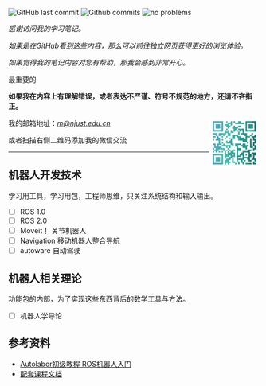 
![GitHub last commit](https://badgen.net/github/last-commit/Meng2025/computer-technology/main)
![Github commits](https://badgen.net/github/commits/Meng2025/computer-technology/main)
![no problems](https://badgen.net/badge/no%20problem/(maybe)/red)

*感谢访问我的学习笔记。*

*如果是在GitHub看到这些内容，那么可以前往[独立网页](https://xu.yumeng.tech/robot)获得更好的浏览体验。*

*如果觉得我的笔记内容对您有帮助，那我会感到非常开心。*

最重要的

**如果我在内容上有理解错误，或者表达不严谨、符号不规范的地方，还请不吝指正。**

<img src = "./images/wechat.png" width="100px" align="right"/>

我的邮箱地址：[*m@njust.edu.cn*]()

或者扫描右侧二维码添加我的微信交流

---


## 机器人开发技术

学习用工具，学习用包，工程师思维，只关注系统结构和输入输出。

- [ ] ROS 1.0
- [ ] ROS 2.0
- [ ] Moveit！ 关节机器人
- [ ] Navigation 移动机器人整合导航
- [ ] autoware 自动驾驶

## 机器人相关理论

功能包的内部，为了实现这些东西背后的数学工具与方法。

- [ ] 机器人学导论



## 参考资料


- [Autolabor初级教程 ROS机器人入门](https://www.bilibili.com/video/BV1Ci4y1L7ZZ)
- [配套课程文档](http://www.autolabor.com.cn/book/ROSTutorials/)







